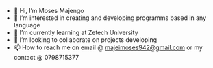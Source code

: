 - 👋 Hi, I’m Moses Majengo
- 👀 I’m interested in creating and developing programms based in any language
- 🌱 I’m currently learning at Zetech University
- 💞️ I’m looking to collaborate on projects developing
- 📫 How to reach me on email @ majeimoses942@gmail.com or my contact @ 0798715377

<!---
Jay-Moses/Jay-Moses is a ✨ special ✨ repository because its `README.md` (this file) appears on your GitHub profile.
You can click the Preview link to take a look at your changes.
--->
